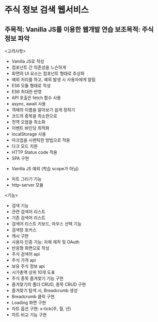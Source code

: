 주식 정보 검색 웹서비스
==
주목적: Vanilla JS를 이용한 웹개발 연습
보조목적: 주식 정보 파악
--

<고려사항>

- Vanilla JS로 작성
- 컴포넌트 간 의존성을 느슨하게
- 화면의 UI 요소는 컴포넌트 형태로 추상화
- 예외 처리를 하고, 예외 발생 시 사용자에게 알림
- ES6 모듈 형태로 작성
- ES6 최대한 반영
- API 호출은 fetch 함수 사용
- async, await 사용
- 객체의 이름을 알아보기 쉽게 정하기
- 코드의 중복을 최소한으로
- 전역 오염을 최소화
- 이벤트 바인딩 최적화
- localStorage 사용
- 마크업을 시멘틱한 방법으로 적용
- 다크 모드 지원
- HTTP Status code 적용
- SPA 구현

* Vanilla JS 예외 (학습 scope가 아님)
- 차트 그리기 기능
- http-server 모듈

<기능>

- 검색 기능
- 관련 검색어 리스트
- 기존 검색어 리스트
- 검색어 리스트 키보드, 마우스 선택 기능
- 검색창 포커스
- 캐시 구현
- 사용자 인증 기능: 자체 제작 및 OAuth
- 반응형 화면으로 작성
- 주식 검색어 api
- 주식 가격 api
- 보유 주식 정보 api
- 시가총액 상위 10개 도표
- 주식 종목 즐겨찾기 기능 구현
- 즐겨찾기의 폴더 CRUD, 종목 CRUD 구현
- 즐겨찾기 탐색 시, Breadcrumb 생성
- Breadcrumb 클릭 구현
- Loading 화면 구현
- 차트 옵션 구현: x-tick(주, 월, 년)
- 차트 비교 기능 구현
